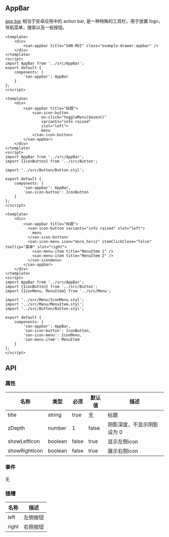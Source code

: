 ## AppBar

[app bar](https://material.google.com/layout/structure.html#structure-app-bar) 相当于安卓应用中的 action bar, 是一种特殊的工具栏，用于放置 logo，导航菜单，搜索以及一些按钮。

```san 简单的使用
<template>
    <div>
        <san-appbar title="SAN-MUI" class="example-drawer-appbar" />
    </div>
</template>
<script>
import AppBar from '../src/AppBar';
export default {
    components: {
        'san-appbar': AppBar
    }
};
</script>
```

```san 添加标题图标
<template>
    <div>
        <san-appbar title="标题">
            <san-icon-button
                on-click="toggleMenu($event)"
                variants="info raised"
                slot="left">
                menu
            </san-icon-button>
        </san-appbar>
    </div>
</template>
<script>
import AppBar from '../src/AppBar';
import {IconButton} from '../src/Button';

import '../src/Button/Button.styl';

export default {
    components: {
        'san-appbar': AppBar,
        'san-icon-button': IconButton
    }
};
</script>
```

```san 包含右侧图标
<template>
    <div>
        <san-appbar title="标题">
          <san-icon-button variants="info raised" slot="left">
            menu
          </san-icon-button>
          <san-icon-menu icon="more_horiz" itemClickClose="false" tooltip="菜单" slot="right">
            <san-menu-item title="MenuItem 1" />
            <san-menu-item title="MenuItem 2" />
          </san-iconmenu>
        </san-appbar>
    </div>
</template>
<script>
import AppBar from '../src/AppBar';
import {IconButton} from '../src/Button';
import {IconMenu, MenuItem} from '../src/Menu';

import '../src/Menu/IconMenu.styl';
import '../src/Menu/MenuItem.styl';
import '../src/Button/Button.styl';

export default {
    components: {
        'san-appbar': AppBar,
        'san-icon-button': IconButton,
        'san-icon-menu': IconMenu,
        'san-menu-item': MenuItem
    }
};
</script>
```

## API

### 属性

| 名称 | 类型 | 必须 | 默认值 | 描述 |
| --- | --- | --- | --- | --- |
| title | string | true | 无 | 标题 |
| zDepth | number | 1 | false | 阴影深度，不显示阴影设为 0 |
| showLeftIcon | boolean | false | true | 显示左侧icon |
| showRightIcon | boolean | false | true | 展示右侧icon |

### 事件

无

### 插槽

|名称|描述|
|---|---|
|left|左侧按钮|
|right|右侧按钮|
